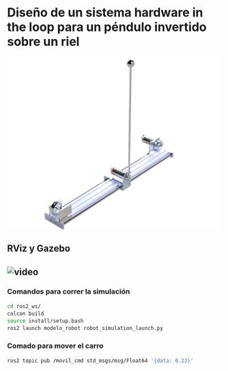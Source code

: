 # Diseño de un sistema hardware in the loop para un péndulo invertido sobre un riel
![Pendulo](https://github.com/Nava844/Dise-no-de-un-sistema-hardware-in-the-loop-para-un-p-endulo-invertido-sobre-un-riel/blob/main/ros2_ws/src/Renders/Pendulo%20de%20furuta.png)
## RViz y Gazebo
![video](https://github.com/user-attachments/assets/40fa5955-9b4c-4265-8a6d-3a43da75b027)
---
### Comandos para correr la simulación

```bash
cd ros2_ws/
colcon build
source install/setup.bash
ros2 launch modelo_robot robot_simulation_launch.py
```
### Comado para mover el carro
```bash
ros2 topic pub /movil_cmd std_msgs/msg/Float64 '{data: 0.22}'
```
